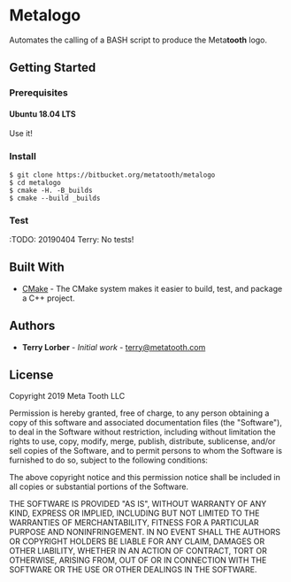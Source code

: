 # Meta**logo**

Automates the calling of a BASH script to produce the Meta**tooth** logo.

## Getting Started

### Prerequisites

#### Ubuntu 18.04 LTS

Use it!

### Install

```
$ git clone https://bitbucket.org/metatooth/metalogo
$ cd metalogo
$ cmake -H. -B_builds
$ cmake --build _builds
```

### Test

:TODO: 20190404 Terry: No tests!

## Built With

* [CMake](https://cmake.org/) - The CMake system makes it easier to build, test, and package a C++ project.

## Authors

* **Terry Lorber** - *Initial work* - <terry@metatooth.com>

## License

Copyright 2019 Meta Tooth LLC

Permission is hereby granted, free of charge, to any person obtaining a copy of this software and associated documentation files (the "Software"), to deal in the Software without restriction, including without limitation the rights to use, copy, modify, merge, publish, distribute, sublicense, and/or sell copies of the Software, and to permit persons to whom the Software is furnished to do so, subject to the following conditions:

The above copyright notice and this permission notice shall be included in all copies or substantial portions of the Software.

THE SOFTWARE IS PROVIDED "AS IS", WITHOUT WARRANTY OF ANY KIND, EXPRESS OR IMPLIED, INCLUDING BUT NOT LIMITED TO THE WARRANTIES OF MERCHANTABILITY, FITNESS FOR A PARTICULAR PURPOSE AND NONINFRINGEMENT. IN NO EVENT SHALL THE AUTHORS OR COPYRIGHT HOLDERS BE LIABLE FOR ANY CLAIM, DAMAGES OR OTHER LIABILITY, WHETHER IN AN ACTION OF CONTRACT, TORT OR OTHERWISE, ARISING FROM, OUT OF OR IN CONNECTION WITH THE SOFTWARE OR THE USE OR OTHER DEALINGS IN THE SOFTWARE.
